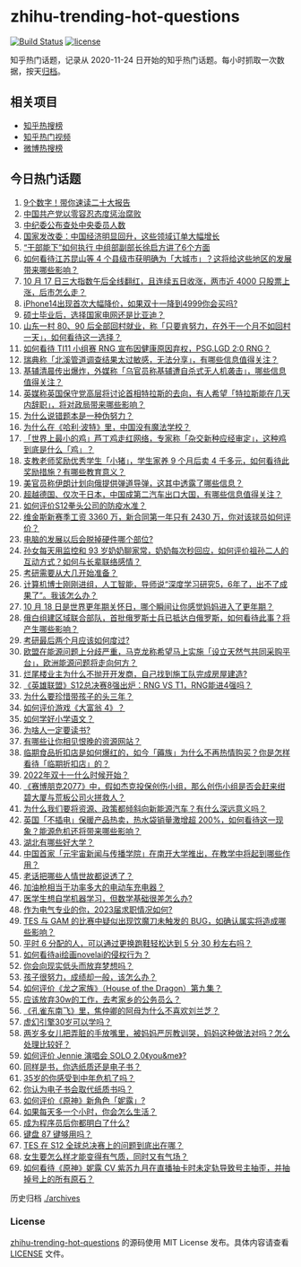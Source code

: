 # zhihu-trending-hot-questions

[![Build Status](https://github.com/justjavac/zhihu-trending-hot-questions/workflows/ci/badge.svg?branch=master)](https://github.com/justjavac/zhihu-trending-hot-questions/actions)
[![license](https://img.shields.io/github/license/justjavac/zhihu-trending-hot-questions)](https://github.com/justjavac/zhihu-trending-hot-questions/blob/master/LICENSE)

知乎热门话题，记录从 2020-11-24 日开始的知乎热门话题。每小时抓取一次数据，按天[归档](./archives)。

## 相关项目

- [知乎热搜榜](https://github.com/justjavac/zhihu-trending-top-search)
- [知乎热门视频](https://github.com/justjavac/zhihu-trending-hot-video)
- [微博热搜榜](https://github.com/justjavac/weibo-trending-hot-search)

## 今日热门话题

<!-- BEGIN -->
<!-- 最后更新时间 Tue Oct 18 2022 04:08:14 GMT+0800 (China Standard Time) -->

1. [9个数字！带你速读二十大报告](https://www.zhihu.com/question/574455124)
1. [中国共产党以零容忍态度惩治腐败](https://www.zhihu.com/question/574468368)
1. [中纪委公布查处中央委员人数](https://www.zhihu.com/question/574438963)
1. [国家发改委：中国经济明显回升，这些领域订单大幅增长](https://www.zhihu.com/question/574321638)
1. [“干部能下”如何执行 中组部副部长徐启方讲了6个方面](https://www.zhihu.com/question/574454301)
1. [如何看待江苏昆山等 4 个县级市获明确为「大城市」？这将给这些地区的发展带来哪些影响？](https://www.zhihu.com/question/559923321)
1. [10 月 17 日三大指数午后全线翻红，且连续五日收涨，两市近 4000 只股票上涨，后市怎么走？](https://www.zhihu.com/question/560188123)
1. [iPhone14出现首次大幅降价，如果双十一降到4999你会买吗?](https://www.zhihu.com/question/558570060)
1. [硕士毕业后，选择国家电网还是比亚迪？](https://www.zhihu.com/question/558956309)
1. [山东一村 80、90 后全部回村就业，称「只要肯努力，在外干一个月不如回村一天」，如何看待这一选择？](https://www.zhihu.com/question/560019950)
1. [如何看待 TI11 小组赛 RNG 宣布因健康原因弃权，PSG.LGD 2:0 RNG？](https://www.zhihu.com/question/560090922)
1. [瑞典称「北溪管道调查结果太过敏感，无法分享」，有哪些信息值得关注？](https://www.zhihu.com/question/560176796)
1. [基辅清晨传出爆炸，外媒称「乌官员称基辅遭自杀式无人机袭击」，哪些信息值得关注？](https://www.zhihu.com/question/560126202)
1. [英媒称英国保守党高层将讨论首相特拉斯的去向，有人希望「特拉斯能在几天内辞职」，将对政局带来哪些影响？](https://www.zhihu.com/question/560026170)
1. [为什么说错题本是一种伪努力？](https://www.zhihu.com/question/549969050)
1. [为什么在《哈利·波特》里，中国没有魔法学校？](https://www.zhihu.com/question/302960008)
1. [「世界上最小的鸡」芦丁鸡走红网络，专家称「杂交新种应经审定」，这种鸡到底是什么「鸡」？](https://www.zhihu.com/question/558552935)
1. [支教老师奖励优秀学生「小猪」，学生家养 9 个月后卖 4 千多元，如何看待此奖励措施？有哪些教育意义？](https://www.zhihu.com/question/559902424)
1. [美官员称伊朗计划向俄提供弹道导弹，这其中透露了哪些信息？](https://www.zhihu.com/question/560172096)
1. [超越德国、仅次于日本，中国成第二汽车出口大国，有哪些信息值得关注？](https://www.zhihu.com/question/559362973)
1. [如何评价S12拳头公司的防疫水准？](https://www.zhihu.com/question/560095080)
1. [维金斯新赛季工资 3360 万，新合同第一年只有 2430 万，你对该球员如何评价？](https://www.zhihu.com/question/559825731)
1. [电脑的发展以后会脱掉硬件哪个部位?](https://www.zhihu.com/question/551509900)
1. [孙女每天用监控和 93 岁奶奶聊家常，奶奶每次秒回应，如何评价祖孙二人的互动方式？如何与长辈联络感情？](https://www.zhihu.com/question/560103987)
1. [考研需要从大几开始准备？](https://www.zhihu.com/question/350785264)
1. [计算机博士刚刚进组，人工智能，导师说“深度学习研究5，6年了，出不了成果了”。我该怎么办？](https://www.zhihu.com/question/554950172)
1. [10 月 18 日是世界更年期关怀日，哪个瞬间让你感觉妈妈进入了更年期？](https://www.zhihu.com/question/560263562)
1. [俄白组建区域联合部队，首批俄罗斯士兵已抵达白俄罗斯，如何看待此事？将产生哪些影响？](https://www.zhihu.com/question/560175093)
1. [考研最后两个月应该如何度过?](https://www.zhihu.com/question/494214858)
1. [欧盟在能源问题上分歧严重，马克龙称希望马上实施「设立天然气共同采购平台」，欧洲能源问题将走向何方？](https://www.zhihu.com/question/560090619)
1. [烂尾楼业主为什么不抛开开发商，自己找到施工队完成房屋建造?](https://www.zhihu.com/question/553603972)
1. [《英雄联盟》S12总决赛8强出炉：RNG VS T1，RNG能进4强吗？](https://www.zhihu.com/question/560031942)
1. [为什么要珍惜带孩子的头三年？](https://www.zhihu.com/question/470839638)
1. [如何评价游戏《大富翁 4》？](https://www.zhihu.com/question/543897169)
1. [如何学好小学语文？](https://www.zhihu.com/question/282559099)
1. [为啥人一定要读书?](https://www.zhihu.com/question/557423799)
1. [有哪些让你相见恨晚的资源网站？](https://www.zhihu.com/question/542729533)
1. [临期食品折扣店是如何爆红的，如今「薅族」为什么不再热情购买？你是怎样看待「临期折扣店」的？](https://www.zhihu.com/question/558655675)
1. [2022年双十一什么时候开始？](https://www.zhihu.com/question/558071970)
1. [《赛博朋克2077》中，假如杰克投保创伤小组，那么创伤小组是否会赶来绀碧大厦与荒板公司火拼救人？](https://www.zhihu.com/question/435066499)
1. [为什么我们要将资源、政策都倾斜向新能源汽车？有什么深远意义吗？](https://www.zhihu.com/question/558630245)
1. [英国「不插电」保暖产品热卖，热水袋销量激增超 200%，如何看待这一现象？能源危机还将带来哪些影响？](https://www.zhihu.com/question/560102650)
1. [湖北有哪些好大学？](https://www.zhihu.com/question/476264919)
1. [中国首家「元宇宙新闻与传播学院」在南开大学推出，在教学中将起到哪些作用？](https://www.zhihu.com/question/560181369)
1. [老话把哪些人情世故都说透了？](https://www.zhihu.com/question/559059977)
1. [加油枪相当于功率多大的电动车充电器？](https://www.zhihu.com/question/439956279)
1. [医学生想自学机器学习，但数学基础很差怎么办?](https://www.zhihu.com/question/395763044)
1. [作为电气专业的你，2023届求职情况如何?](https://www.zhihu.com/question/525204896)
1. [TES 与 GAM 的比赛中疑似出现饮魔刀未触发的 BUG，如确认属实将造成哪些影响？](https://www.zhihu.com/question/559947662)
1. [平时 6 分配的人，可以通过更换跑鞋轻松达到 5 分 30 秒左右吗？](https://www.zhihu.com/question/557866827)
1. [如何看待ai绘画novelai的侵权行为？](https://www.zhihu.com/question/558461601)
1. [你会向现实低头而放弃梦想吗？](https://www.zhihu.com/question/559766249)
1. [孩子很努力，成绩却一般，该怎么办？](https://www.zhihu.com/question/559921881)
1. [如何评价《龙之家族》（House of the Dragon）第九集？](https://www.zhihu.com/question/558140354)
1. [应该放弃30w的工作，去考家乡的公务员么？](https://www.zhihu.com/question/557855141)
1. [《孔雀东南飞》里，焦仲卿的阿母为什么不喜欢刘兰芝？](https://www.zhihu.com/question/451846052)
1. [虚幻引擎30岁可以学吗？](https://www.zhihu.com/question/549618917)
1. [两岁多女儿把弄脏的手放嘴里，被妈妈严厉教训哭，妈妈这种做法对吗？怎么处理比较好？](https://www.zhihu.com/question/559452983)
1. [如何评价 Jennie 演唱会 SOLO 2.0《you&me》?](https://www.zhihu.com/question/559744709)
1. [同样是书，你选纸质还是电子书？](https://www.zhihu.com/question/558788343)
1. [35岁的你感受到中年危机了吗？](https://www.zhihu.com/question/352535897)
1. [你认为电子书会取代纸质书吗？](https://www.zhihu.com/question/557829118)
1. [如何评价《原神》新角色「妮露」?](https://www.zhihu.com/question/541916428)
1. [如果每天多一个小时，你会怎么生活？](https://www.zhihu.com/question/559311321)
1. [成为程序员后你都明白了什么?](https://www.zhihu.com/question/534598587)
1. [键盘 87 键够用吗？](https://www.zhihu.com/question/558321148)
1. [TES 在 S12 全球总决赛上的问题到底出在哪？](https://www.zhihu.com/question/559935998)
1. [女生要怎么样才能变得有气质，同时又有气场？](https://www.zhihu.com/question/265706729)
1. [如何看待《原神》妮露 CV 紫苏九月在直播抽卡时未定轨导致号主抽歪，并抽掉号上的所有原石？](https://www.zhihu.com/question/559566209)

<!-- END -->

历史归档 [./archives](./archives)

### License

[zhihu-trending-hot-questions](https://github.com/justjavac/zhihu-trending-hot-questions)
的源码使用 MIT License 发布。具体内容请查看 [LICENSE](./LICENSE) 文件。
